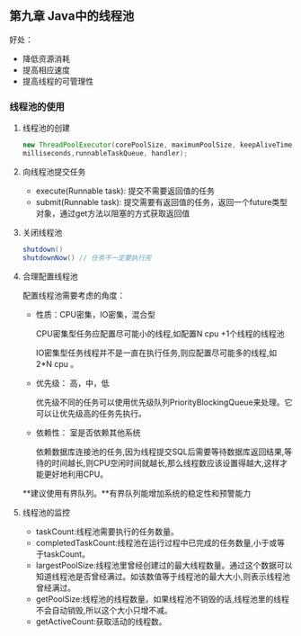 ## 第九章 Java中的线程池

好处：

- 降低资源消耗
- 提高相应速度
- 提高线程的可管理性

### 线程池的使用

1. 线程池的创建

   ```java
   new ThreadPoolExecutor(corePoolSize, maximumPoolSize, keepAliveTime,
   milliseconds,runnableTaskQueue, handler);
   ```

2. 向线程池提交任务

   - execute(Runnable task): 提交不需要返回值的任务
   - submit(Runnable task): 提交需要有返回值的任务，返回一个future类型对象，通过get方法以阻塞的方式获取返回值

3. 关闭线程池

   ```java
   shutdown()
   shutdownNow() // 任务不一定要执行完
   ```

4. 合理配置线程池

   配置线程池需要考虑的角度：

   - 性质：CPU密集，IO密集，混合型

     CPU密集型任务应配置尽可能小的线程,如配置N cpu +1个线程的线程池

     IO密集型任务线程并不是一直在执行任务,则应配置尽可能多的线程,如2*N cpu 。

   - 优先级： 高，中，低

     优先级不同的任务可以使用优先级队列PriorityBlockingQueue来处理。它可以让优先级高的任务先执行。

   - 依赖性： 室是否依赖其他系统

     依赖数据库连接池的任务,因为线程提交SQL后需要等待数据库返回结果,等待的时间越长,则CPU空闲时间就越长,那么线程数应该设置得越大,这样才能更好地利用CPU。

   **建议使用有界队列。**有界队列能增加系统的稳定性和预警能力

5. 线程池的监控

   - taskCount:线程池需要执行的任务数量。
   - completedTaskCount:线程池在运行过程中已完成的任务数量,小于或等于taskCount。
   - largestPoolSize:线程池里曾经创建过的最大线程数量。通过这个数据可以知道线程池是否曾经满过。如该数值等于线程池的最大大小,则表示线程池曾经满过。
   - getPoolSize:线程池的线程数量。如果线程池不销毁的话,线程池里的线程不会自动销毁,所以这个大小只增不减。
   - getActiveCount:获取活动的线程数。
